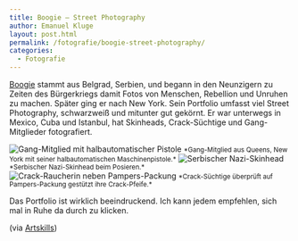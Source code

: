 ```yaml
---
title: Boogie — Street Photography
author: Emanuel Kluge
layout: post.html
permalink: /fotografie/boogie-street-photography/
categories:
  - Fotografie
---
```


[Boogie][artcoup] stammt aus Belgrad, Serbien, und begann in den Neunzigern zu Zeiten des Bürgerkriegs damit Fotos von Menschen, Rebellion und Unruhen zu machen. Später ging er nach New York. Sein Portfolio umfasst viel Street Photography, schwarzweiß und mitunter gut gekörnt. Er war unterwegs in Mexico, Cuba und Istanbul, hat Skinheads, Crack-Süchtige und Gang-Mitglieder fotografiert.

<noscript data-src="/wp-content/uploads/2009/09/gang-mitglied-mit-halbautomatischer-pistole.jpg" data-alt="Gang-Mitglied mit halbautomatischer Pistole">
<img src="/wp-content/uploads/2009/09/gang-mitglied-mit-halbautomatischer-pistole.jpg" alt="Gang-Mitglied mit halbautomatischer Pistole">
</noscript>  
<small>*Gang-Mitglied aus Queens, New York mit seiner halbautomatischen Maschinenpistole.*</small>

<noscript data-src="/wp-content/uploads/2009/09/serbischer-nazi-skinhead.jpg" data-alt="Serbischer Nazi-Skinhead">
<img src="/wp-content/uploads/2009/09/serbischer-nazi-skinhead.jpg" alt="Serbischer Nazi-Skinhead">
</noscript>  
<small>*Serbischer Nazi-Skinhead beim Posieren.*</small>

<noscript data-src="/wp-content/uploads/2009/09/crack-raucherin-neben-pampers-packung.jpg" data-alt="Crack-Raucherin neben Pampers-Packung">
<img src="/wp-content/uploads/2009/09/crack-raucherin-neben-pampers-packung.jpg" alt="Crack-Raucherin neben Pampers-Packung">
</noscript>  
<small>*Crack-Süchtige überprüft auf Pampers-Packung gestützt ihre Crack-Pfeife.*</small>

Das Portfolio ist wirklich beeindruckend. Ich kann jedem empfehlen, sich mal in Ruhe da durch zu klicken.

(via [Artskills][artskills])

[artcoup]: http://www.artcoup.com/
[artskills]: http://www.artskills.net/archives/2684
